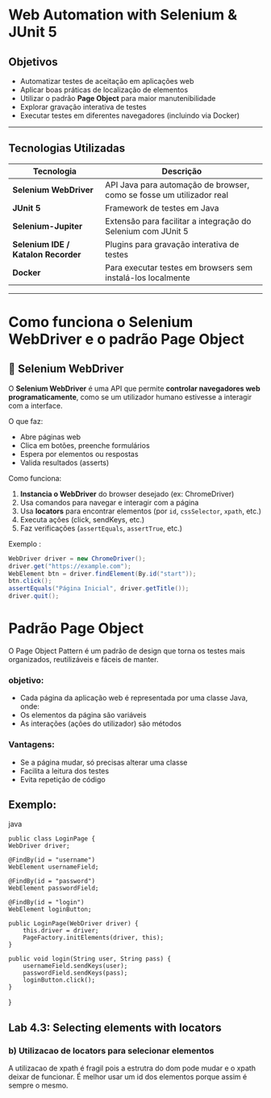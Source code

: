 # Web Automation with Selenium & JUnit 5


## Objetivos

- Automatizar testes de aceitação em aplicações web
- Aplicar boas práticas de localização de elementos
- Utilizar o padrão **Page Object** para maior manutenibilidade
- Explorar gravação interativa de testes
- Executar testes em diferentes navegadores (incluindo via Docker)

---

## Tecnologias Utilizadas

| Tecnologia         | Descrição |
|--------------------|-----------|
| **Selenium WebDriver** | API Java para automação de browser, como se fosse um utilizador real |
| **JUnit 5**        | Framework de testes em Java |
| **Selenium-Jupiter** | Extensão para facilitar a integração do Selenium com JUnit 5 |
| **Selenium IDE / Katalon Recorder** | Plugins para gravação interativa de testes |
| **Docker**         | Para executar testes em browsers sem instalá-los localmente |

---
# Como funciona o Selenium WebDriver e o padrão Page Object

## 🧪 Selenium WebDriver

O **Selenium WebDriver** é uma API que permite **controlar navegadores web programaticamente**, como se um utilizador humano estivesse a interagir com a interface.

O que faz:
- Abre páginas web
- Clica em botões, preenche formulários
- Espera por elementos ou respostas
- Valida resultados (asserts)

Como funciona:
1. **Instancia o WebDriver** do browser desejado (ex: ChromeDriver)
2. Usa comandos para navegar e interagir com a página
3. Usa **locators** para encontrar elementos (por `id`, `cssSelector`, `xpath`, etc.)
4. Executa ações (click, sendKeys, etc.)
5. Faz verificações (`assertEquals`, `assertTrue`, etc.)

Exemplo :
```java
WebDriver driver = new ChromeDriver();
driver.get("https://example.com");
WebElement btn = driver.findElement(By.id("start"));
btn.click();
assertEquals("Página Inicial", driver.getTitle());
driver.quit(); 
```


# Padrão Page Object
O Page Object Pattern é um padrão de design que torna os testes mais organizados, reutilizáveis e fáceis de manter.

### objetivo:
- Cada página da aplicação web é representada por uma classe Java, onde:
- Os elementos da página são variáveis
- As interações (ações do utilizador) são métodos

### Vantagens:
- Se a página mudar, só precisas alterar uma classe
- Facilita a leitura dos testes
- Evita repetição de código

## Exemplo:
java

    public class LoginPage {
    WebDriver driver;

    @FindBy(id = "username")
    WebElement usernameField;

    @FindBy(id = "password")
    WebElement passwordField;

    @FindBy(id = "login")
    WebElement loginButton;

    public LoginPage(WebDriver driver) {
        this.driver = driver;
        PageFactory.initElements(driver, this);
    }

    public void login(String user, String pass) {
        usernameField.sendKeys(user);
        passwordField.sendKeys(pass);
        loginButton.click();
    }
}

## Lab 4.3: Selecting elements with locators

### b) Utilizacao de locators para selecionar elementos
A utilizacao de xpath é fragil pois a estrutra do dom pode mudar e o xpath deixar de funcionar. É melhor usar um id dos elementos porque assim é sempre o mesmo. 
